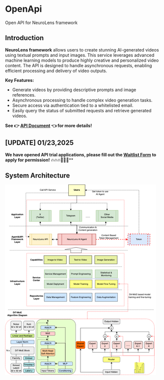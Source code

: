 # OpenApi
Open API for NeuroLens framework

## Introduction
**NeuroLens framework** allows users to create stunning AI-generated videos using textual prompts and input images. This service leverages advanced machine learning models to produce highly creative and personalized video content. The API is designed to handle asynchronous requests, enabling efficient processing and delivery of video outputs.

**Key Features:**
- Generate videos by providing descriptive prompts and image references.
- Asynchronous processing to handle complex video generation tasks.
- Secure access via authentication tied to a whitelisted email.
- Easily query the status of submitted requests and retrieve generated videos.

**See :point_right: [API Document](./docs/Readme.md) :point_left:  for more details!**

## [UPDATE] 01/23,2025

**We have opened API trial applications, please fill out the [Waitlist Form](https://forms.gle/nYwaYnJckf2usqFe8) to apply for permission!** :fire::fire::fire::rocket::rocket::rocket:**


## System Architecture
![System Architecture](./docs/system.png "System Architecture")
